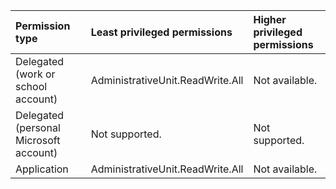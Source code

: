 |Permission type|Least privileged permissions|Higher privileged permissions|
|:---|:---|:---|
|Delegated (work or school account)|AdministrativeUnit.ReadWrite.All|Not available.|
|Delegated (personal Microsoft account)|Not supported.|Not supported.|
|Application|AdministrativeUnit.ReadWrite.All|Not available.|